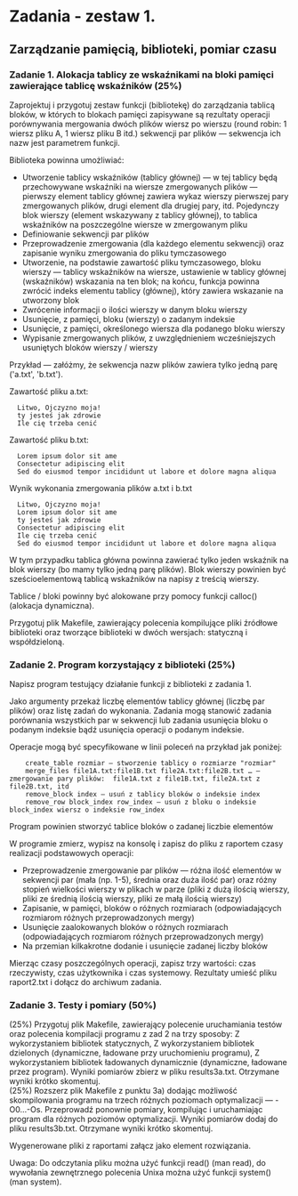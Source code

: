# Zadania - zestaw 1.
## Zarządzanie pamięcią, biblioteki, pomiar czasu 

### Zadanie 1. Alokacja tablicy ze wskaźnikami na bloki pamięci zawierające  tablicę wskaźników (25%)

Zaprojektuj i przygotuj zestaw funkcji (bibliotekę) do zarządzania tablicą bloków, w których to blokach pamięci zapisywane są rezultaty operacji porównywania mergowania dwóch plików wiersz po wierszu (round robin: 1 wiersz pliku A, 1 wiersz pliku B itd.) sekwencji par plików  — sekwencja ich nazw jest parametrem funkcji.


Biblioteka powinna umożliwiać:
- Utworzenie tablicy wskaźników (tablicy głównej) — w tej tablicy będą przechowywane wskaźniki na wiersze zmergowanych plików — pierwszy element tablicy głównej zawiera wykaz wierszy pierwszej pary zmergowanych plików, drugi element dla drugiej pary, itd. Pojedynczy blok wierszy (element wskazywany z tablicy głównej), to tablica wskaźników na poszczególne wiersze w zmergowanym pliku
- Definiowanie sekwencji par plików
- Przeprowadzenie zmergowania (dla każdego elementu sekwencji) oraz zapisanie wyniku zmergowania do pliku tymczasowego
- Utworzenie, na podstawie zawartość pliku tymczasowego, bloku wierszy — tablicy wskaźników na wiersze, ustawienie w tablicy głównej (wskaźników) wskazania na ten blok; na końcu, funkcja powinna zwrócić indeks elementu tablicy (głównej), który zawiera wskazanie na utworzony blok
- Zwrócenie informacji o ilości wierszy w danym bloku wierszy
- Usunięcie, z pamięci, bloku (wierszy) o zadanym indeksie
- Usunięcie, z pamięci, określonego wiersza dla podanego bloku wierszy
- Wypisanie zmergowanych plików, z uwzględnieniem wcześniejszych usuniętych bloków wierszy / wierszy


Przykład — załóżmy, że sekwencja nazw plików zawiera tylko jedną parę ('a.txt', 'b.txt').

Zawartość pliku a.txt:
```
  Litwo, Ojczyzno moja!  
  ty jesteś jak zdrowie  
  Ile cię trzeba cenić  
```
Zawartość pliku b.txt:
```
  Lorem ipsum dolor sit ame   
  Consectetur adipiscing elit  
  Sed do eiusmod tempor incididunt ut labore et dolore magna aliqua  
```

Wynik wykonania zmergowania plików a.txt i b.txt
```
  Litwo, Ojczyzno moja!  
  Lorem ipsum dolor sit ame   
  ty jesteś jak zdrowie  
  Consectetur adipiscing elit   
  Ile cię trzeba cenić  
  Sed do eiusmod tempor incididunt ut labore et dolore magna aliqua  
```

W tym przypadku tablica główna powinna zawierać tylko jeden wskaźnik na  blok wierszy (bo mamy tylko jedną parę plików).  Blok wierszy powinien być sześcioelementową tablicą wskaźników na napisy z treścią wierszy.

Tablice / bloki powinny być alokowane przy pomocy funkcji calloc() (alokacja dynamiczna).

Przygotuj plik Makefile, zawierający polecenia kompilujące pliki źródłowe biblioteki oraz tworzące biblioteki w dwóch wersjach: statyczną i współdzieloną.

### Zadanie 2. Program korzystający z biblioteki (25%)

Napisz program testujący działanie funkcji z biblioteki z zadania 1.

Jako argumenty przekaż liczbę elementów tablicy głównej (liczbę par plików) oraz listę zadań do wykonania. Zadania mogą stanowić zadania porównania wszystkich par w sekwencji lub zadania usunięcia bloku o podanym indeksie bądź usunięcia operacji o podanym indeksie.

Operacje mogą być specyfikowane w linii poleceń na przykład jak poniżej:
```
    create_table rozmiar — stworzenie tablicy o rozmiarze "rozmiar"
    merge_files file1A.txt:file1B.txt file2A.txt:file2B.txt … — zmergowanie pary plików:  file1A.txt z file1B.txt, file2A.txt z file2B.txt, itd
    remove_block index — usuń z tablicy bloków o indeksie index
    remove_row block_index row_index — usuń z bloku o indeksie block_index wiersz o indeksie row_index
```

Program powinien stworzyć tablice bloków o zadanej liczbie elementów

W programie zmierz, wypisz na konsolę i zapisz  do pliku z raportem  czasy realizacji podstawowych operacji:
- Przeprowadzenie zmergowanie par plików — różna ilość elementów w sekwencji par (mała (np. 1-5), średnia oraz duża ilość par) oraz różny stopień wielkości wierszy w plikach w parze (pliki z dużą ilością wierszy, pliki ze średnią ilością wierszy, pliki ze małą ilością wierszy)
- Zapisanie, w pamięci, bloków o różnych rozmiarach (odpowiadających rozmiarom różnych przeprowadzonych mergy)
- Usunięcie zaalokowanych bloków o różnych rozmiarach  (odpowiadających rozmiarom różnych przeprowadzonych mergy)
- Na przemian  kilkakrotne dodanie i usunięcie zadanej liczby bloków 

Mierząc czasy poszczególnych operacji, zapisz trzy wartości: czas rzeczywisty, czas użytkownika i czas systemowy. Rezultaty umieść pliku raport2.txt i dołącz do archiwum zadania.
### Zadanie 3. Testy i pomiary (50%)

(25%) Przygotuj plik Makefile, zawierający polecenie uruchamiania testów oraz polecenia kompilacji programu z zad 2 na trzy sposoby:
    Z wykorzystaniem bibliotek statycznych,
    Z wykorzystaniem bibliotek dzielonych (dynamiczne, ładowane przy uruchomieniu programu),
    Z wykorzystaniem bibliotek ładowanych dynamicznie (dynamiczne, ładowane przez program).
Wyniki pomiarów zbierz w pliku results3a.txt. Otrzymane wyniki krótko skomentuj.  
(25%) Rozszerz plik Makefile z punktu 3a) dodając możliwość skompilowania programu na trzech różnych  poziomach optymalizacji — -O0…-Os. Przeprowadź ponownie pomiary, kompilując i uruchamiając program dla różnych poziomów optymalizacji.
Wyniki pomiarów dodaj do pliku results3b.txt. Otrzymane wyniki krótko skomentuj.

Wygenerowane pliki z raportami załącz jako element rozwiązania.

Uwaga: Do odczytania pliku można użyć funkcji read() (man read), do wywołania zewnętrznego polecenia Unixa można użyć funkcji system() (man system).
